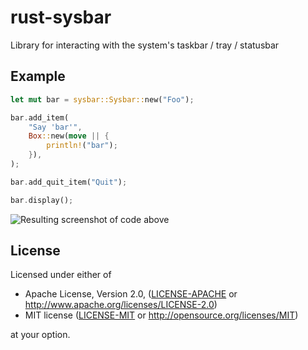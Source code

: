# rust-sysbar

Library for interacting with the system's taskbar / tray / statusbar

## Example

```rust
let mut bar = sysbar::Sysbar::new("Foo");

bar.add_item(
    "Say 'bar'",
    Box::new(move || {
        println!("bar");
    }),
);

bar.add_quit_item("Quit");

bar.display();
```

![Resulting screenshot of code above](http://i.imgur.com/mEI6Mxy.png)

## License

Licensed under either of

 * Apache License, Version 2.0, ([LICENSE-APACHE](LICENSE-APACHE) or http://www.apache.org/licenses/LICENSE-2.0)
 * MIT license ([LICENSE-MIT](LICENSE-MIT) or http://opensource.org/licenses/MIT)

at your option.
